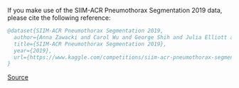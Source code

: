 If you make use of the SIIM-ACR Pneumothorax Segmentation 2019 data, please cite the following reference:

``` bibtex 
@dataset{SIIM-ACR Pneumothorax Segmentation 2019,
  author={Anna Zawacki and Carol Wu and George Shih and Julia Elliott and Mikhail Fomitchev and Mohannad Hussain and Paras Lakhani and Phil Culliton and Shunxing Bao},
  title={SIIM-ACR Pneumothorax Segmentation 2019},
  year={2019},
  url={https://www.kaggle.com/competitions/siim-acr-pneumothorax-segmentation/}
}
```

[Source](https://www.kaggle.com/competitions/siim-acr-pneumothorax-segmentation/)